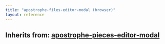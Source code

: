 ```yaml
---
title: "apostrophe-files-editor-modal (browser)"
layout: reference
---
```

## Inherits from: [apostrophe-pieces-editor-modal](../apostrophe-pieces/browser-apostrophe-pieces-editor-modal.html)

